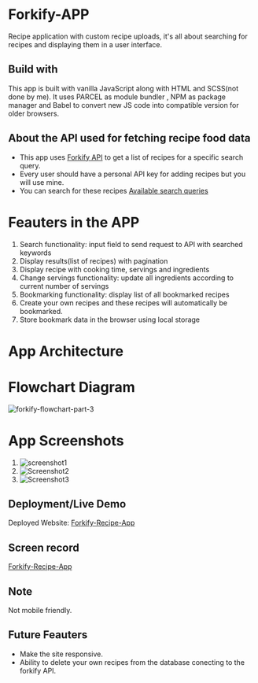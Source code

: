 # Forkify-APP

Recipe application with custom recipe uploads, it's all about searching for recipes
and displaying them in a user interface.

## Build with

This app is built with vanilla JavaScript along with HTML and SCSS(not done by me). It uses PARCEL as module bundler , NPM as package manager and Babel to convert new JS code into compatible version for older browsers.

## About the API used for fetching recipe food data

- This app uses [Forkify API](https://forkify-api.herokuapp.com/v2) to get a list of recipes for a specific search query.
- Every user should have a personal API key for adding recipes but you will use mine.
- You can search for these recipes [Available search queries](https://forkify-api.herokuapp.com/phrases.html)

# Feauters in the APP

1. Search functionality: input field to send request to API with searched keywords
2. Display results(list of recipes) with pagination
3. Display recipe with cooking time, servings and ingredients
4. Change servings functionality: update all ingredients according to current number of servings
5. Bookmarking functionality: display list of all bookmarked recipes
6. Create your own recipes and these recipes will automatically be bookmarked.
7. Store bookmark data in the browser using local storage

# App Architecture

# Flowchart Diagram

![forkify-flowchart-part-3](https://user-images.githubusercontent.com/77184432/180443382-9bdb978a-a4d5-436b-a6af-9fbf5090a545.png)

# App Screenshots

1.  ![screenshot1](https://user-images.githubusercontent.com/77184432/180442985-b1a82ef3-64cd-451d-b2b4-677447f23c4c.png)
2.  ![Screenshot2](https://user-images.githubusercontent.com/77184432/180443059-de3dfe50-6e40-4f72-921e-d2045cd38c10.png)
3.  ![Screenshot3](https://user-images.githubusercontent.com/77184432/180443124-e81e9ff9-93bf-44a8-945f-679fb03f3787.png)

## Deployment/Live Demo

Deployed Website: [Forkify-Recipe-App](https://forkify-recipe-app1.netlify.app/)

## Screen record

[Forkify-Recipe-App](https://www.youtube.com/watch?v=sTk0ii0A9iU)

## Note

Not mobile friendly.

## Future Feauters

- Make the site responsive.
- Ability to delete your own recipes from the database conecting to the forkify API.
